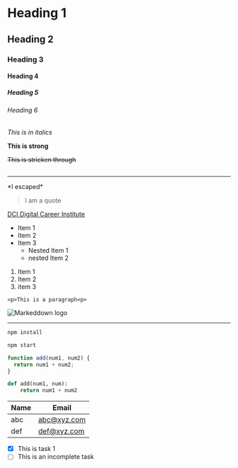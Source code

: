 <!-- Heading -->

# Heading 1

## Heading 2

### Heading 3

#### Heading 4

##### Heading 5

###### Heading 6

<!-- Italics -->

_This is in italics_

<!-- Strong -->

**This is strong**

<!-- Strike through -->

~~This is stricken through~~

## <!-- Horizontal rule -->

---

<!-- Escaping -->

\*I escaped\*

<!-- Blockquote -->

> I am a quote

<!-- Links -->

[DCI Digital Career Institute](https://digitalcareerinstitute.org/)

<!-- UL -->

- Item 1
- Item 2
- Item 3
  - Nested Item 1
  - nested Item 2

<!-- OL -->

1. Item 1
2. Item 2
3. item 3

<!-- Inline code block -->

`<p>This is a paragraph<p>`

<!-- Images -->

![Markeddown logo](https://markdown-here.com/img/icon256.png)

---

<!-- Github Flavours -->
<!-- Code blocks -->

```bash
npm install

npm start
```

```javascript
function add(num1, num2) {
  return num1 + num2;
}
```

```python
def add(num1, num):
    return num1 + num2
```

<!-- Tables -->

| Name | Email       |
| ---- | ----------- |
| abc  | abc@xyz.com |
| def  | def@xyz.com |

<!-- Task list -->

- [x] This is task 1
- [ ] This is an incomplete task
